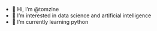 - 👋 Hi, I’m @tomzine
- 👀 I’m interested in data science and artificial intelligence
- 🌱 I’m currently learning python

<!---
tomzine/tomzine is a ✨ special ✨ repository because its `README.md` (this file) appears on your GitHub profile.
You can click the Preview link to take a look at your changes.
--->
